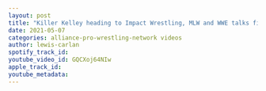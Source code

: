 ```yaml
---
layout: post
title: "Killer Kelley heading to Impact Wrestling, MLW and WWE talks fizzle out and more!"
date: 2021-05-07
categories: alliance-pro-wrestling-network videos
author: lewis-carlan
spotify_track_id: 
youtube_video_id: GQCXoj64NIw
apple_track_id: 
youtube_metadata: 
---
```

